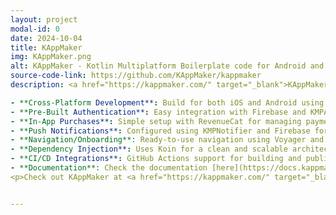 ```yaml
---
layout: project
modal-id: 0
date: 2024-10-04
title: KAppMaker
img: KAppMaker.png
alt: KAppMaker - Kotlin Multiplatform Boilerplate code for Android and iOS
source-code-link: https://github.com/KAppMaker/kappmaker
description: <a href="https://kappmaker.com/" target="_blank">KAppMaker</a> is a boilerplate code for making iOS and Android apps quickly. It uses Kotlin Multiplatform + Compose Multiplatform and helps you focus on what matters most in your app. Here are some features:

- **Cross-Platform Development**: Build for both iOS and Android using Kotlin Multiplatform.
- **Pre-Built Authentication**: Easy integration with Firebase and KMPAuth for Google and Apple sign-in.
- **In-App Purchases**: Simple setup with RevenueCat for managing payments.
- **Push Notifications**: Configured using KMPNotifier and Firebase for both platforms.
- **Navigation/Onboarding**: Ready-to-use navigation using Voyager and onboarding screens to welcome users.
- **Dependency Injection**: Uses Koin for a clean and scalable architecture.
- **CI/CD Integrations**: GitHub Actions support for building and publishing to PlayStore and AppStore.
- **Documentation**: Check the documentation [here](https://docs.kappmaker.com/docs)
<p>Check out KAppMaker at <a href="https://kappmaker.com/" target="_blank">kappmaker.com</a>!</p>.


---
```

